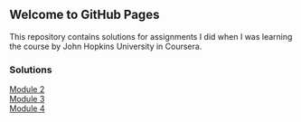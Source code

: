 ## Welcome to GitHub Pages

This repository contains solutions for assignments I did when I was learning the course by John Hopkins University in Coursera.

### Solutions

[Module 2](https://srinath.tk/Coursera-html-css-javascript-for-web-developers/module-2/)<br>
[Module 3](https://srinath.tk/Coursera-html-css-javascript-for-web-developers/module-3/)<br>
[Module 4](https://srinath.tk/Coursera-html-css-javascript-for-web-developers/module-4/)<br>

